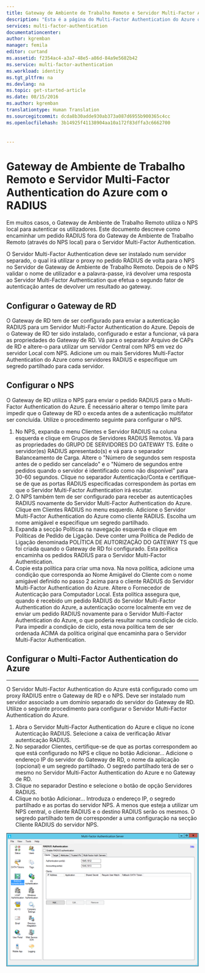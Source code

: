 ```yaml
---
title: Gateway de Ambiente de Trabalho Remoto e Servidor Multi-Factor Authentication do Azure com o RADIUS
description: "Esta é a página do Multi-Factor Authentication do Azure que irá ajudar a implementar o Gateway de Ambiente de Trabalho Remoto (RD) e o Servidor Multi-Factor Authentication do Azure com o RADIUS."
services: multi-factor-authentication
documentationcenter: 
author: kgremban
manager: femila
editor: curtand
ms.assetid: f2354ac4-a3a7-48e5-a86d-84a9e5682b42
ms.service: multi-factor-authentication
ms.workload: identity
ms.tgt_pltfrm: na
ms.devlang: na
ms.topic: get-started-article
ms.date: 08/15/2016
ms.author: kgremban
translationtype: Human Translation
ms.sourcegitcommit: dcda8b30adde930ab373a087d6955b900365c4cc
ms.openlocfilehash: 3b14925f41138904aa10a172f83dffa3c6662700


---
```

# <a name="remote-desktop-gateway-and-azure-multi-factor-authentication-server-using-radius"></a>Gateway de Ambiente de Trabalho Remoto e Servidor Multi-Factor Authentication do Azure com o RADIUS
Em muitos casos, o Gateway de Ambiente de Trabalho Remoto utiliza o NPS local para autenticar os utilizadores. Este documento descreve como encaminhar um pedido RADIUS fora do Gateway de Ambiente de Trabalho Remoto (através do NPS local) para o Servidor Multi-Factor Authentication.

O Servidor Multi-Factor Authentication deve ser instalado num servidor separado, o qual irá utilizar o proxy no pedido RADIUS de volta para o NPS no Servidor de Gateway de Ambiente de Trabalho Remoto. Depois de o NPS validar o nome de utilizador e a palavra-passe, irá devolver uma resposta ao Servidor Multi-Factor Authentication que efetua o segundo fator de autenticação antes de devolver um resultado ao gateway.

## <a name="configure-the-rd-gateway"></a>Configurar o Gateway de RD
O Gateway de RD tem de ser configurado para enviar a autenticação RADIUS para um Servidor Multi-Factor Authentication do Azure. Depois de o Gateway de RD ter sido instalado, configurado e estar a funcionar, vá para as propriedades do Gateway de RD. Vá para o separador Arquivo de CAPs de RD e altere-o para utilizar um servidor Central com NPS em vez do servidor Local com NPS. Adicione um ou mais Servidores Multi-Factor Authentication do Azure como servidores RADIUS e especifique um segredo partilhado para cada servidor.

## <a name="configure-nps"></a>Configurar o NPS
O Gateway de RD utiliza o NPS para enviar o pedido RADIUS para o Multi-Factor Authentication do Azure. É necessário alterar o tempo limite para impedir que o Gateway de RD o exceda antes de a autenticação multifator ser concluída. Utilize o procedimento seguinte para configurar o NPS.

1. No NPS, expanda o menu Clientes e Servidor RADIUS na coluna esquerda e clique em Grupos de Servidores RADIUS Remotos. Vá para as propriedades do GRUPO DE SERVIDORES DO GATEWAY TS. Edite o servidor(es) RADIUS apresentado(s) e vá para o separador Balanceamento de Carga. Altere o "Número de segundos sem resposta antes de o pedido ser cancelado" e o "Número de segundos entre pedidos quando o servidor é identificado como não disponível" para 30-60 segundos. Clique no separador Autenticação/Conta e certifique-se de que as portas RADIUS especificadas correspondem às portas em que o Servidor Multi-Factor Authentication irá escutar.
2. O NPS também tem de ser configurado para receber as autenticações RADIUS novamente do Servidor Multi-Factor Authentication do Azure. Clique em Clientes RADIUS no menu esquerdo. Adicione o Servidor Multi-Factor Authentication do Azure como cliente RADIUS. Escolha um nome amigável e especifique um segredo partilhado.
3. Expanda a secção Políticas na navegação esquerda e clique em Políticas de Pedido de Ligação. Deve conter uma Política de Pedido de Ligação denominada POLÍTICA DE AUTORIZAÇÃO DO GATEWAY TS que foi criada quando o Gateway de RD foi configurado. Esta política encaminha os pedidos RADIUS para o Servidor Multi-Factor Authentication.
4. Copie esta política para criar uma nova. Na nova política, adicione uma condição que corresponda ao Nome Amigável do Cliente com o nome amigável definido no passo 2 acima para o cliente RADIUS do Servidor Multi-Factor Authentication do Azure. Altere o Fornecedor de Autenticação para Computador Local. Esta política assegura que, quando é recebido um pedido RADIUS do Servidor Multi-Factor Authentication do Azure, a autenticação ocorre localmente em vez de enviar um pedido RADIUS novamente para o Servidor Multi-Factor Authentication do Azure, o que poderia resultar numa condição de ciclo. Para impedir a condição de ciclo, esta nova política tem de ser ordenada ACIMA da política original que encaminha para o Servidor Multi-Factor Authentication.

## <a name="configure-azure-multi-factor-authentication"></a>Configurar o Multi-Factor Authentication do Azure
- - -
O Servidor Multi-Factor Authentication do Azure está configurado como um proxy RADIUS entre o Gateway de RD e o NPS.  Deve ser instalado num servidor associado a um domínio separado do servidor do Gateway de RD. Utilize o seguinte procedimento para configurar o Servidor Multi-Factor Authentication do Azure.

1. Abra o Servidor Multi-Factor Authentication do Azure e clique no ícone Autenticação RADIUS. Selecione a caixa de verificação Ativar autenticação RADIUS.
2. No separador Clientes, certifique-se de que as portas correspondem ao que está configurado no NPS e clique no botão Adicionar... Adicione o endereço IP do servidor do Gateway de RD, o nome da aplicação (opcional) e um segredo partilhado. O segredo partilhado terá de ser o mesmo no Servidor Multi-Factor Authentication do Azure e no Gateway de RD.
3. Clique no separador Destino e selecione o botão de opção Servidores RADIUS.
4. Clique no botão Adicionar... Introduza o endereço IP, o segredo partilhado e as portas do servidor NPS. A menos que esteja a utilizar um NPS central, o cliente RADIUS e o destino RADIUS serão os mesmos. O segredo partilhado tem de corresponder a uma configuração na secção Cliente RADIUS do servidor NPS.

![Autenticação Radius](./media/multi-factor-authentication-get-started-server-rdg/radius.png)




<!--HONumber=Dec16_HO1-->


